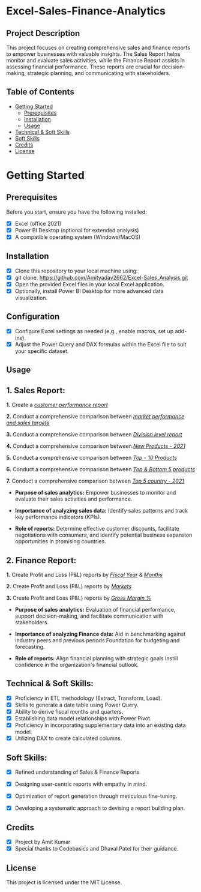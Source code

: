 # Excel-Sales-Finance-Analytics
## Project Description
This project focuses on creating comprehensive sales and finance reports to empower businesses with valuable insights. The Sales Report helps monitor and evaluate sales activities, while the Finance Report assists in assessing financial performance. These reports are crucial for decision-making, strategic planning, and communicating with stakeholders.

## Table of Contents
- [Getting Started](#getting-started)
  - [Prerequisites](#prerequisites)
  - [Installation](#installation)
  - [Usage](#usage)
- [Technical & Soft Skills](#technical--soft-skills)
- [Soft Skills](#soft-skills)
- [Credits](#credits)
- [License](#license)


# Getting Started

## Prerequisites
Before you start, ensure you have the following installed:
- [x] Excel (office 2021)
- [x] Power BI Desktop (optional for extended analysis)
- [x] A compatible operating system (Windows/MacOS)

## Installation
- [x] Clone this repository to your local machine using:
- [x] git clone: https://github.com/Amityadav2662/Excel-Sales_Analysis.git
- [x] Open the provided Excel files in your local Excel application.
- [x] Optionally, install Power BI Desktop for more advanced data visualization.

## Configuration
- [x] Configure Excel settings as needed (e.g., enable macros, set up add-ins).
- [x] Adjust the Power Query and DAX formulas within the Excel file to suit your specific dataset.

## Usage
## 1. Sales Report:
**1.** Create a _[customer performance report](https://github.com/Amityadav2662/Excel-Sales-Finance-Analytics/blob/main/Customers%20Net%20Sales%20Performance.pdf)_ 
   
  **2.** Conduct a comprehensive comparison between _[market performance and sales targets](https://github.com/Amityadav2662/Excel-Sales-Finance-Analytics/blob/main/Market%20Performance%20Vs%20Target.pdf)_
    
  **3.** Conduct a comprehensive comparison between _[Division level report](https://github.com/Amityadav2662/Excel-Sales-Finance-Analytics/blob/main/Division%20level%20report.pdf)_
  
  **4.** Conduct a comprehensive comparison between _[New Products - 2021](https://github.com/Amityadav2662/Excel-Sales-Finance-Analytics/blob/main/New%20Product%20-%202021.pdf)_
  
  **5.** Conduct a comprehensive comparison between _[Top - 10 Products](https://github.com/Amityadav2662/Excel-Sales-Finance-Analytics/blob/main/Top%20-%2010%20Products.pdf)_
  
  **6.** Conduct a comprehensive comparison between _[Top & Bottom 5 products](https://github.com/Amityadav2662/Excel-Sales-Finance-Analytics/blob/main/Top%20%26%20Bottom%205%20Products.pdf)_
  
  **7.** Conduct a comprehensive comparison between _[Top 5 country - 2021](https://github.com/Amityadav2662/Excel-Sales-Finance-Analytics/blob/main/Top%205%20country%20-%202021.pdf)_

    
- **Purpose of sales analytics:** Empower businesses to monitor and evaluate their sales activities and performance.
  
- **Importance of analyzing sales data:** Identify sales patterns and track key performance indicators (KPIs).
  
- **Role of reports:** Determine effective customer discounts, facilitate negotiations with consumers, and identify potential business expansion opportunities in promising countries.



## 2. Finance Report:
 **1.** Create Profit and Loss (P&L) reports by _[Fiscal Year](https://github.com/Amityadav2662/Excel-Sales-Finance-Analytics/blob/main/Profit%20%26%20Loss%20Fiscal%20Year.pdf)_ & _[Months](https://github.com/Amityadav2662/Excel-Sales-Finance-Analytics/blob/main/Profit%20%26%20Loss%20Fiscal%20Month.pdf)_ 

   **2.** Create Profit and Loss (P&L) reports by _[Markets](https://github.com/Amityadav2662/Excel-Sales-Finance-Analytics/blob/main/Profit%20%26%20Loss%20Market.pdf)_

   **3.** Create Profit and Loss (P&L) reports by _[Gross Margin %](https://github.com/Amityadav2662/Excel-Sales-Finance-Analytics/blob/main/Gross%20Margin%20%25%20Quarterly%20by%20subzones.pdf)_

- **Purpose of sales analytics:** Evaluation of financial performance, support decision-making, and facilitate communication with stakeholders.

- **Importance of analyzing Finance data:** Aid in benchmarking against industry peers and previous periods Foundation for budgeting and forecasting.

- **Role of reports:** Align financial planning with strategic goals Instill confidence in the organization's financial outlook.


## Technical & Soft Skills:
- [x]	Proficiency in ETL methodology (Extract, Transform, Load).
- [x]	Skills to generate a date table using Power Query.
- [x]	Ability to derive fiscal months and quarters.
- [x]	Establishing data model relationships with Power Pivot.
- [x]	Proficiency in incorporating supplementary data into an existing data model.
- [x]	Utilizing DAX to create calculated columns.

## Soft Skills:
- [x]	Refined understanding of Sales & Finance Reports
- [x]	Designing user-centric reports with empathy in mind.
- [x]	Optimization of report generation through meticulous fine-tuning.
- [x]	Developing a systematic approach to devising a report building plan.

      
## Credits
- [x] Project by Amit Kumar
- [x] Special thanks to Codebasics and Dhaval Patel for their guidance.

## License
This project is licensed under the MIT License.













